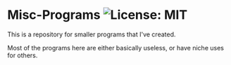 # Misc-Programs ![License: MIT](https://img.shields.io/badge/License-MIT-green.svg)

This is a repository for smaller programs that I've created.

Most of the programs here are either basically useless, or have niche uses for others.